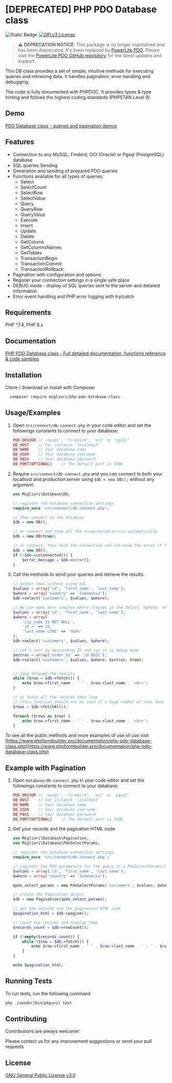 
# [DEPRECATED] PHP PDO Database class

![Static Badge](https://img.shields.io/badge/php%207.4+-fafafa?logo=php) [![GPLv3 License](https://img.shields.io/badge/License-GPL%20v3-yellow.svg)](https://opensource.org/licenses/)

> :warning: **DEPRECATION NOTICE**: This package is no longer maintained and has been deprecated. It's been replaced by [PowerLite PDO](https://www.powerlitepdo.com). Please visit the [PowerLite PDO GitHub repository](https://github.com/migliori/power-lite-pdo) for the latest updates and support.

This DB class provides a set of simple, intuitive methods for executing queries and retrieving data. It handles pagination, error handling and debugging.

The code is fully documented with PHPDOC. It provides types & type hinting and follows the highest coding standards (PHPSTAN Level 9).

## Demo

[PDO Database class - queries and pagination demos](https://www.phpformbuilder.pro/phpformbuilder/vendor/migliori/php-pdo-database-class/examples/select.php)

## Features

- Connection to any MySQL, Firebird, OCI (Oracle) or Pgsql (PostgreSQL) database
- SQL queries Sending
- Generation and sending of prepared PDO queries
- Functions available for all types of queries:
  - Select
  - SelectCount
  - SelectRow
  - SelectValue
  - Query
  - QueryRow
  - QueryValue
  - Execute
  - Insert
  - Update
  - Delete
  - GetColums
  - GetColumnsNames
  - GetTables
  - TransactionBegin
  - TransactionCommit
  - TransactionRollback
- Pagination with configuration and options
- Register your connection settings in a single safe place
- DEBUG mode - display of SQL queries sent to the server and detailed information
- Error event handling and PHP error logging with try/catch

## Requirements

PHP ^7.4, PHP 8.x

## Documentation

[PHP PDO Database class - Full detailed documentation, functions reference & code samples](https://www.phpformbuilder.pro/documentation/php-pdo-database-class.php)

## Installation

Clone / download or install with Composer

```bash
  composer require migliori/php-pdo-database-class
```

## Usage/Examples

1. Open `src/connect/db-connect.php` in your code editor and set the followings constants to connect to your database:

    ```php
    PDO_DRIVER // 'mysql', 'firebird', 'oci' or 'pgsql'
    DB_HOST    // For instance 'localhost'
    DB_NAME    // Your database name
    DB_USER    // Your database username
    DB_PASS    // Your database password
    DB_PORT[OPTIONAL]    // The default port is 3306
    ```

2. Require `src/connect/db-connect.php` and you can connect to both your localhost and production server using `$db = new DB();` without any argument.

    ```php
    use Migliori\Database\Db;

    // register the database connection settings
    require_once 'src/connect/db-connect.php';

    // Then connect to the database
    $db = new DB();

    // or connect and show all the encountered errors automatically
    $db = new DB(true);

    // or connect, then test the connection and retrieve the error if the database is not connected
    $db = new DB();
    if (!$db->isConnected()) {
        $error_message = $db->error();
    }
    ```

3. Call the methods to send your queries and retrieve the results.

    ```php
    // Select rows without using SQL
    $values = array('id', 'first_name', 'last_name');
    $where = array('country' => 'Indonesia');
    $db->select('customers', $values, $where);

    // We can make more complex where clauses in the Select, Update, and Delete methods
    $values = array('id', 'first_name', 'last_name');
    $where = array(
        'zip_code IS NOT NULL',
        'id >' => 10,
        'last_name LIKE' => '%Ge%'
    );
    $db->select('customers', $values, $where);

    // Let's sort by descending ID and run it in debug mode
    $extras = array('order_by' => 'id DESC');
    $db->select('customers', $values, $where, $extras, true);


    // loop through the results
    while ($row = $db->fetch()) {
        echo $row->first_name . ' ' . $row->last_name . '<br>';
    }

    // or fetch all the records then loop
    // (this function should not be used if a huge number of rows have been selected, otherwise it will consume a lot of memory)
    $rows = $db->fetchAll();

    foreach ($rows as $row) {
        echo $row->first_name . ' ' . $row->last_name . '<br>';
    }
    ```

To see all the public methods and more examples of use of use visit [https://www.phpformbuilder.pro/documentation/php-pdo-database-class.php](https://www.phpformbuilder.pro/documentation/php-pdo-database-class.php)

## Example with Pagination

1. Open `database/db-connect.php` in your code editor and set the followings constants to connect to your database:

    ```php
    PDO_DRIVER // 'mysql', 'firebird', 'oci' or 'pgsql'
    DB_HOST    // For instance 'localhost'
    DB_NAME    // Your database name
    DB_USER    // Your database username
    DB_PASS    // Your database password
    DB_PORT[OPTIONAL]    // The default port is 3306
    ```

2. Get your records and the pagination HTML code

    ```php
    use Migliori\Database\Pagination;
    use Migliori\Database\PdoSelectParams;

    // register the database connection settings
    require_once 'src/connect/db-connect.php';

    // register the PDO parameters for the query in a PdoSelectParams() object
    $values = array('id', 'first_name', 'last_name');
    $where = array('country' => 'Indonesia');

    $pdo_select_params = new PdoSelectParams('customers', $values, $where);

    // create the Pagination object
    $db = new Pagination($pdo_select_params);

    // get the records and the pagination HTML code
    $pagination_html = $db->pagine();

    // count the records and display them
    $records_count = $db->rowCount();

    if (!empty($records_count)) {
        while ($row = $db->fetch()) {
            echo $row->first_name . ' ' . $row->last_name . ' : ' . $row->country . '<br>';
        }
    }

    echo $pagination_html;

    ```

## Running Tests

To run tests, run the following command

```bash
php ./vendor/bin/phpunit test
```

## Contributing

Contributions are always welcome!

Please contact us for any improvement suggestions or send your pull requests

## License

[GNU General Public License v3.0](https://choosealicense.com/licenses/gpl-3.0/)
